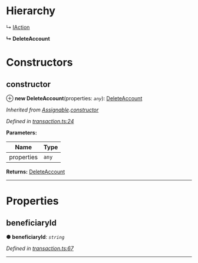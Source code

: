 

# Hierarchy

↳  [IAction](_transaction_.iaction.md)

**↳ DeleteAccount**

# Constructors

<a id="constructor"></a>

##  constructor

⊕ **new DeleteAccount**(properties: *`any`*): [DeleteAccount](_transaction_.deleteaccount.md)

*Inherited from [Assignable](_transaction_.assignable.md).[constructor](_transaction_.assignable.md#constructor)*

*Defined in [transaction.ts:24](https://github.com/nearprotocol/nearlib/blob/b1a6029/src.ts/transaction.ts#L24)*

**Parameters:**

| Name | Type |
| ------ | ------ |
| properties | `any` |

**Returns:** [DeleteAccount](_transaction_.deleteaccount.md)

___

# Properties

<a id="beneficiaryid"></a>

##  beneficiaryId

**● beneficiaryId**: *`string`*

*Defined in [transaction.ts:67](https://github.com/nearprotocol/nearlib/blob/b1a6029/src.ts/transaction.ts#L67)*

___

